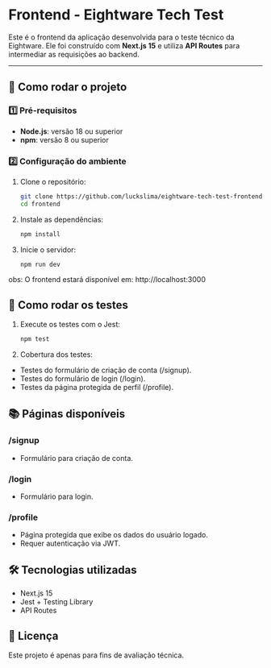 # Frontend - Eightware Tech Test

Este é o frontend da aplicação desenvolvida para o teste técnico da Eightware. Ele foi construído com **Next.js 15** e utiliza **API Routes** para intermediar as requisições ao backend.

---

## 🚀 Como rodar o projeto

### 1️⃣ Pré-requisitos

- **Node.js**: versão 18 ou superior
- **npm**: versão 8 ou superior

### 2️⃣ Configuração do ambiente

1. Clone o repositório:
   ```bash
   git clone https://github.com/luckslima/eightware-tech-test-frontend.git
   cd frontend

2. Instale as dependências:
   ```bash
   npm install

3. Inicie o servidor:
   ```bash
   npm run dev

obs: O frontend estará disponível em: http://localhost:3000

## 🧪 Como rodar os testes

1. Execute os testes com o Jest:
   ```bash
   npm test

2. Cobertura dos testes:

- Testes do formulário de criação de conta (/signup).
- Testes do formulário de login (/login).
- Testes da página protegida de perfil (/profile).

## 📚 Páginas disponíveis

### /signup

- Formulário para criação de conta.

### /login

- Formulário para login.

### /profile

- Página protegida que exibe os dados do usuário logado.
- Requer autenticação via JWT.

## 🛠️ Tecnologias utilizadas

- Next.js 15
- Jest + Testing Library
- API Routes

## 📄 Licença

Este projeto é apenas para fins de avaliação técnica.